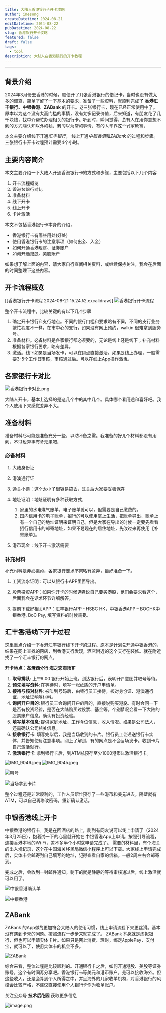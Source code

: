 ```yaml
---
title: 大陆人香港银行卡开卡攻略
author: imesong
createDatetime: 2024-08-21
editDatetime: 2024-08-22
pubDatetime: 2024-08-22
slug: 香港银行开卡攻略
featured: false
draft: false
tags:
  - tool
description: 大陆人在香港银行的开卡教程
---
```


---

## 背景介绍

2024年3月份去香港的时候，顺便开了几张香港银行的借记卡，当时也没有做太多的调查，简单了解了一下基本的要求，准备了一些资料，就顺利完成了 **香港汇丰银行、中银香港、ZABank** 的开卡。这三张银行卡，现在已经正常使用中了。原本以为这个没有太高门槛的事情，没有太多记录价值，后来知道，有朋友花了几千块钱，找中介帮忙办理相关的银行卡。听到时，瞬间觉得，总有人在用你意想不到的方式赚认知以外的钱，我习以为常的事情，有的人却靠这个发家致富。

本文主要介绍线下开通*汇丰银行*， 线上开通*中银香港*和*ZABank* 的过程和步骤。三张银行卡开卡过程预计需要4个小时。

## 主要内容简介

本文主要介绍一下大陆人开通香港银行卡的方式和步骤，主要包括以下几个内容

1. 开卡流程概览
2. 香港各银行对比
3. 准备材料
4. 线下开卡
5. 线上开卡
6. 卡片激活

本文不包括香港银行卡本身的介绍，

- 香港银行卡有哪些用处(好处)
- 使用香港银行卡的注意事项（如何出金、入金）
- 如何开通香港理财、证券账户
- 如何开通港股、美股账户

如果想了解上面的内容，请大家自行查阅相关资料，或继续保持关注，我会在后面的时间整理下这些内容。

## 开卡流程概览

[[香港银行开卡流程 2024-08-21 15.24.52.excalidraw]]
![香港银行开卡流程](https://img.imesong.com/file/d844d0681808cdea0ef72.png)

整个开卡流程中，比较关键的有以下几个步骤

1. 确定开卡银行和支行地点。不同的银行门槛和要求略有不同，不同的支行业务繁忙程度不一样，在市中心的支行，如果没有网上预约，walkin 很难拿到服务号。
2. 准备材料。必备材料是各家银行都必须要的，无论是线上还是线下；补充材料根据各家银行要求，略有差异。
3. 激活。线下如果是当场发卡，可以在网点直接激活。如果是线上办理，一般需要3-5个工作日审核，审核通过后。可以在线上App操作激活。

## 各家银行卡对比

![香港银行卡对比.png](https://img.imesong.com/file/8e0bb95363f2061edaddc.png)

大陆人开卡，基本上选择的是这几个中的其中几个。具体哪个看用途和喜好吧。我个人使用下来感觉差异不大。

## 准备材料

准备材料尽可能是准备充分一些，以防不备之需。我准备的好几个材料都没有用到，不过也算事有备无患吧。

### 必备材料

1. 大陆身份证
2. 港澳通行证
3. 通关小票：这个太小了很容易搞丢，过关后大家要妥善保存
4. 地址证明：地址证明有多种获取方式，

   1. 家里的水电煤气账单，电子账单就可以，但需要是自己缴费的。
   2. 国内信用卡的电子账单，招行的可以使用掌上生活，把账单导出，账单上有一个自己的地址证明来证明自己。但是大家在导出的时候一定要先看看招行信用卡的邮寄地址，如果不是现在的居住地址，先改过来再使用【补寄账单】。

5. 港币现金：线下开卡激活需要

### 补充材料

补充材料是非必需的，各家银行要求不同略有差异，最好准备一下。

1. 工资流水证明：可以从银行卡APP里面导出。

2. 股票投资APP：如果你开卡的时候选择说自己要买港股，他们会要求看这个，后面我会在话术环节详细解答。

3. 提前下载好相关APP：汇丰银行APP – HSBC HK，中银香港APP – BOCHK中银香港, BoC Pay, 填写资料的时候需要。

## 汇丰香港线下开卡过程

这里重点介绍一下香港汇丰银行线下开卡的过程。原本是计划先开通中银香港的，结果在网上查找的网店，到香港支行发现，酒店附近的这个支行在装修。就在附近找了一个汇丰银行的网点。

**开卡地点：荃灣西分行 海之恋商场1F**

1. **取号排队**: 上午9:00 银行开始上班，到达银行后，表明开户意图并取号等待。
2. **预先填写资料**: 在等待时，填写一张纸质的开户申请单。
3. **接待与核对材料**: 被叫到号码后，由银行员工接待，核对身份证、港澳通行证、地址证明等材料。
4. **询问开户目的**: 银行员工会询问开户的目的，直接说购买港股。有时会问一下是否有投资经验，是否在大陆购买过股票、基金等。个别情况会看一下大陆的股票账户信息，确认有投资经验。
5. **填写基本信息**: 提供家庭地址、工作单位信息，收入情况。如果是公司法人，还需确认公司相关信息。
6. **接收银行卡**: 填写完毕后，我是当场收到的卡片。银行员工会递送银行卡实体，并告知使用注意事项。网上了解到，有的网点是不会当场发卡。收到卡片自己激活就行。
7. **激活银行卡**: 拿到银行卡后，到ATM机预存至少1000港币以激活银行卡。

![IMG_9046.jpeg](https://img.imesong.com/file/242a1ecd177f95c0b0674.jpg)
![IMG_9045.jpeg](https://img.imesong.com/file/4b4e008d80b78e7da35d5.jpg)

![叫号](https://img.imesong.com/file/a6fe137299313add6b954.jpg)

![当场拿到卡片](https://img.imesong.com/file/bc701b4c0dc9160d7f867.jpg)

整个过程还是非常顺利的，工作人员帮忙预存了一些港币和美元进去。隔壁就有ATM，可以自己再修改密码，重新确认激活。

## 中银香港线上开卡

中银香港的银行卡，我是在回酒店的路上，刷到有网友说可以线上申请了（2024年3月25日），抱着试一下的心里就开始在 中银香港App上申请。按照引导流程，连接香港本地的Wi-Fi，差不多半个小时就申请完成了。
需要的材料里，有个海关的出入境记录，这个在中国海关移民局微信小程序上可以下载。大家线上申请完成后，实体卡会邮寄到自己填写的地址，记得查看自家的信箱。一般2周左右会邮寄到。

完成之后，会收到一封邮件通知。剩下的就是静静的等待审核通过后，线上激活就可以用了。

![中银香港确认单](https://img.imesong.com/file/b882b8c9801966021daaf.png)

![中银香港](https://img.imesong.com/file/a2afa0c697eba93780768.jpg)

## ZABank

ZABank 的App做的更加符合大陆人的使用习惯，线上申请流程下来更丝滑。基本没有遇到卡壳的问题。按照流程一步步来就完成了。 ZABank 本身就是虚拟银行，但也可以申请实体卡片。如果只是网上消费、理财，绑定ApplePay，支付宝，就可以了，使用实体卡的机会不多。

![ZABank](https://img.imesong.com/file/6b691d5431cedc66c65cb.png)

综合来看，整体过程是比较顺利的。开通银行卡之后，如何开通港股、美股等证券账号，这个有时间再分享吧。香港银行卡等美元和港币账户，是可以接收海外。但这些收入，还是会算到个人所得之中，并且海外的几家收单机构，对香港银行的风控会比较严格，不建议直接使用个人银行卡作为收单账户。

关注公众号 **技术后花园** 获取更多信息

![image.png](https://img.imesong.com/file/9e0dc4dc2d2acd363d535.png)
